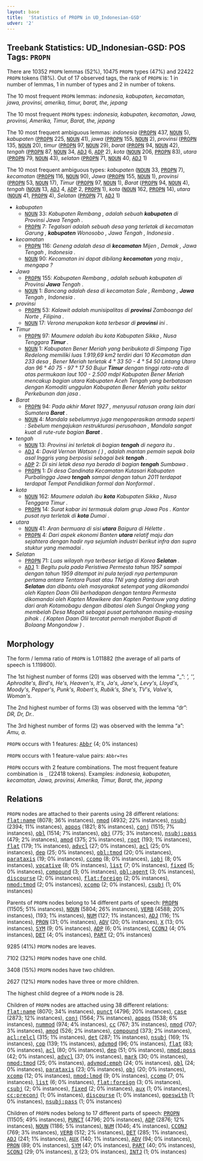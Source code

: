 ```yaml
---
layout: base
title:  'Statistics of PROPN in UD_Indonesian-GSD'
udver: '2'
---
```


## Treebank Statistics: UD_Indonesian-GSD: POS Tags: `PROPN`

There are 10352 `PROPN` lemmas (52%), 10475 `PROPN` types (47%) and 22422 `PROPN` tokens (18%).
Out of 17 observed tags, the rank of `PROPN` is: 1 in number of lemmas, 1 in number of types and 2 in number of tokens.

The 10 most frequent `PROPN` lemmas: <em>indonesia, kabupaten, kecamatan, jawa, provinsi, amerika, timur, barat, the, jepang</em>

The 10 most frequent `PROPN` types:  <em>indonesia, kabupaten, kecamatan, Jawa, provinsi, Amerika, Timur, Barat, the, jepang</em>

The 10 most frequent ambiguous lemmas: <em>indonesia</em> (<tt><a href="id_gsd-pos-PROPN.html">PROPN</a></tt> 437, <tt><a href="id_gsd-pos-NOUN.html">NOUN</a></tt> 5), <em>kabupaten</em> (<tt><a href="id_gsd-pos-PROPN.html">PROPN</a></tt> 225, <tt><a href="id_gsd-pos-NOUN.html">NOUN</a></tt> 41), <em>jawa</em> (<tt><a href="id_gsd-pos-PROPN.html">PROPN</a></tt> 155, <tt><a href="id_gsd-pos-NOUN.html">NOUN</a></tt> 2), <em>provinsi</em> (<tt><a href="id_gsd-pos-PROPN.html">PROPN</a></tt> 135, <tt><a href="id_gsd-pos-NOUN.html">NOUN</a></tt> 20), <em>timur</em> (<tt><a href="id_gsd-pos-PROPN.html">PROPN</a></tt> 97, <tt><a href="id_gsd-pos-NOUN.html">NOUN</a></tt> 29), <em>barat</em> (<tt><a href="id_gsd-pos-PROPN.html">PROPN</a></tt> 94, <tt><a href="id_gsd-pos-NOUN.html">NOUN</a></tt> 42), <em>tengah</em> (<tt><a href="id_gsd-pos-PROPN.html">PROPN</a></tt> 87, <tt><a href="id_gsd-pos-NOUN.html">NOUN</a></tt> 34, <tt><a href="id_gsd-pos-ADJ.html">ADJ</a></tt> 6, <tt><a href="id_gsd-pos-ADP.html">ADP</a></tt> 2), <em>kota</em> (<tt><a href="id_gsd-pos-NOUN.html">NOUN</a></tt> 206, <tt><a href="id_gsd-pos-PROPN.html">PROPN</a></tt> 83), <em>utara</em> (<tt><a href="id_gsd-pos-PROPN.html">PROPN</a></tt> 79, <tt><a href="id_gsd-pos-NOUN.html">NOUN</a></tt> 43), <em>selatan</em> (<tt><a href="id_gsd-pos-PROPN.html">PROPN</a></tt> 71, <tt><a href="id_gsd-pos-NOUN.html">NOUN</a></tt> 40, <tt><a href="id_gsd-pos-ADJ.html">ADJ</a></tt> 1)

The 10 most frequent ambiguous types:  <em>kabupaten</em> (<tt><a href="id_gsd-pos-NOUN.html">NOUN</a></tt> 33, <tt><a href="id_gsd-pos-PROPN.html">PROPN</a></tt> 7), <em>kecamatan</em> (<tt><a href="id_gsd-pos-PROPN.html">PROPN</a></tt> 116, <tt><a href="id_gsd-pos-NOUN.html">NOUN</a></tt> 90), <em>Jawa</em> (<tt><a href="id_gsd-pos-PROPN.html">PROPN</a></tt> 155, <tt><a href="id_gsd-pos-NOUN.html">NOUN</a></tt> 1), <em>provinsi</em> (<tt><a href="id_gsd-pos-PROPN.html">PROPN</a></tt> 53, <tt><a href="id_gsd-pos-NOUN.html">NOUN</a></tt> 17), <em>Timur</em> (<tt><a href="id_gsd-pos-PROPN.html">PROPN</a></tt> 97, <tt><a href="id_gsd-pos-NOUN.html">NOUN</a></tt> 1), <em>Barat</em> (<tt><a href="id_gsd-pos-PROPN.html">PROPN</a></tt> 94, <tt><a href="id_gsd-pos-NOUN.html">NOUN</a></tt> 4), <em>tengah</em> (<tt><a href="id_gsd-pos-NOUN.html">NOUN</a></tt> 13, <tt><a href="id_gsd-pos-ADJ.html">ADJ</a></tt> 4, <tt><a href="id_gsd-pos-ADP.html">ADP</a></tt> 2, <tt><a href="id_gsd-pos-PROPN.html">PROPN</a></tt> 1), <em>kota</em> (<tt><a href="id_gsd-pos-NOUN.html">NOUN</a></tt> 162, <tt><a href="id_gsd-pos-PROPN.html">PROPN</a></tt> 14), <em>utara</em> (<tt><a href="id_gsd-pos-NOUN.html">NOUN</a></tt> 41, <tt><a href="id_gsd-pos-PROPN.html">PROPN</a></tt> 4), <em>Selatan</em> (<tt><a href="id_gsd-pos-PROPN.html">PROPN</a></tt> 71, <tt><a href="id_gsd-pos-ADJ.html">ADJ</a></tt> 1)


* <em>kabupaten</em>
  * <tt><a href="id_gsd-pos-NOUN.html">NOUN</a></tt> 33: <em>Kabupaten Rembang , adalah sebuah <b>kabupaten</b> di Provinsi Jawa Tengah .</em>
  * <tt><a href="id_gsd-pos-PROPN.html">PROPN</a></tt> 7: <em>Tegalsari adalah sebuah desa yang terletak di kecamatan Garung , <b>kabupaten</b> Wonosobo , Jawa Tengah , Indonesia .</em>
* <em>kecamatan</em>
  * <tt><a href="id_gsd-pos-PROPN.html">PROPN</a></tt> 116: <em>Geneng adalah desa di <b>kecamatan</b> Mijen , Demak , Jawa Tengah , Indonesia .</em>
  * <tt><a href="id_gsd-pos-NOUN.html">NOUN</a></tt> 90: <em>Kecamatan ini dapat dibilang <b>kecamatan</b> yang maju , mengapa ?</em>
* <em>Jawa</em>
  * <tt><a href="id_gsd-pos-PROPN.html">PROPN</a></tt> 155: <em>Kabupaten Rembang , adalah sebuah kabupaten di Provinsi <b>Jawa</b> Tengah .</em>
  * <tt><a href="id_gsd-pos-NOUN.html">NOUN</a></tt> 1: <em>Bancang adalah desa di kecamatan Sale , Rembang , <b>Jawa</b> Tengah , Indonesia .</em>
* <em>provinsi</em>
  * <tt><a href="id_gsd-pos-PROPN.html">PROPN</a></tt> 53: <em>Kalawit adalah munisipalitas di <b>provinsi</b> Zamboanga del Norte , Filipina .</em>
  * <tt><a href="id_gsd-pos-NOUN.html">NOUN</a></tt> 17: <em>Verona merupakan kota terbesar di <b>provinsi</b> ini .</em>
* <em>Timur</em>
  * <tt><a href="id_gsd-pos-PROPN.html">PROPN</a></tt> 97: <em>Maumere adalah ibu kota Kabupaten Sikka , Nusa Tenggara <b>Timur</b> .</em>
  * <tt><a href="id_gsd-pos-NOUN.html">NOUN</a></tt> 1: <em>Kabupaten Bener Meriah yang beribukota di Simpang Tiga Redelong memiliki luas 1.919,69 km2 terdiri dari 10 Kecamatan dan 233 desa , Bener Meriah terletak 4 ° 33 50 - 4 ° 54 50 Lintang Utara dan 96 ° 40 75 - 97 ° 17 50 Bujur <b>Timur</b> dengan tinggi rata-rata di atas permukaan laut 100 - 2.500 mdpl Kabupaten Bener Meriah mencakup bagian utara Kabupaten Aceh Tengah yang berbatasan dengan Komoditi unggulan Kabupaten Bener Meriah yaitu sektor Perkebunan dan jasa .</em>
* <em>Barat</em>
  * <tt><a href="id_gsd-pos-PROPN.html">PROPN</a></tt> 94: <em>Pada akhir Maret 1927 , menyusul ratusan orang lain dari Sumatera <b>Barat</b> .</em>
  * <tt><a href="id_gsd-pos-NOUN.html">NOUN</a></tt> 4: <em>Mandala sebelumnya juga mengoperasikan armada seperti : Sebelum mengajukan restrukturasi perusahaan , Mandala sangat kuat di rute-rute bagian <b>Barat</b> .</em>
* <em>tengah</em>
  * <tt><a href="id_gsd-pos-NOUN.html">NOUN</a></tt> 13: <em>Provinsi ini terletak di bagian <b>tengah</b> di negara itu .</em>
  * <tt><a href="id_gsd-pos-ADJ.html">ADJ</a></tt> 4: <em>David Vernon Watson ( ) , adalah mantan pemain sepak bola asal Inggris yang berposisi sebagai bek <b>tengah</b> .</em>
  * <tt><a href="id_gsd-pos-ADP.html">ADP</a></tt> 2: <em>Di sini letak desa nya berada di bagian <b>tengah</b> Sumbawa .</em>
  * <tt><a href="id_gsd-pos-PROPN.html">PROPN</a></tt> 1: <em>Di desa Candinata Kecamatan Kutasari Kabupaten Purbalingga Jawa <b>tengah</b> sampai dengan tahun 2011 terdapat terdapat Tempat Pendidikan formal dan Nonformal .</em>
* <em>kota</em>
  * <tt><a href="id_gsd-pos-NOUN.html">NOUN</a></tt> 162: <em>Maumere adalah ibu <b>kota</b> Kabupaten Sikka , Nusa Tenggara Timur .</em>
  * <tt><a href="id_gsd-pos-PROPN.html">PROPN</a></tt> 14: <em>Surat kabar ini termasuk dalam grup Jawa Pos . Kantor pusat nya terletak di <b>kota</b> Dumai .</em>
* <em>utara</em>
  * <tt><a href="id_gsd-pos-NOUN.html">NOUN</a></tt> 41: <em>Aran bermuara di sisi <b>utara</b> Baigura di Hélette .</em>
  * <tt><a href="id_gsd-pos-PROPN.html">PROPN</a></tt> 4: <em>Dari aspek ekonomi Banten <b>utara</b> relatif maju dan sejahtera dengan hadir nya sejumlah industri berikut infra dan supra stuktur yang memadai .</em>
* <em>Selatan</em>
  * <tt><a href="id_gsd-pos-PROPN.html">PROPN</a></tt> 71: <em>Luas wilayah nya terbesar ketiga di Korea <b>Selatan</b> .</em>
  * <tt><a href="id_gsd-pos-ADJ.html">ADJ</a></tt> 1: <em>Begitu pula pada Peristiwa Permesta tahun 1957 sampai dengan tahun 1959 ditempat ini pula terjadi nya pertempuran pertama antara Tentara Pusat atau TNI yang dating dari arah <b>Selatan</b> dan dibantu oleh masyarakat setempat yang dikomandoi oleh Kapten Daan Olii berhadapan dengan tentara Permesta dikomandoi oleh Kapten Mawikere dan Kapten Pantouw yang dating dari arah Kotamobagu dengan dibatasi oleh Sungai Ongkag yang membelah Desa Mopait sebagai pusat pertahanan masing-masing pihak . ( Kapten Daan Olii tercatat pernah menjabat Bupati di Bolaang Mongondow ) .</em>

## Morphology

The form / lemma ratio of `PROPN` is 1.011882 (the average of all parts of speech is 1.119800).

The 1st highest number of forms (20) was observed with the lemma “_”: <em>', '', Aphrodite's, Bird's, He's, Heaven's, It's, Ja's, Jane's, Levy's, Lloyd's, Moody's, Pepper's, Punk's, Robert's, Rubik's, She's, TV's, Valve's, Woman's</em>.

The 2nd highest number of forms (3) was observed with the lemma “dr”: <em>DR, Dr, Dr.</em>.

The 3rd highest number of forms (2) was observed with the lemma “a”: <em>Amu, a</em>.

`PROPN` occurs with 1 features: <tt><a href="id_gsd-feat-Abbr.html">Abbr</a></tt> (4; 0% instances)

`PROPN` occurs with 1 feature-value pairs: `Abbr=Yes`

`PROPN` occurs with 2 feature combinations.
The most frequent feature combination is `_` (22418 tokens).
Examples: <em>indonesia, kabupaten, kecamatan, Jawa, provinsi, Amerika, Timur, Barat, the, jepang</em>


## Relations

`PROPN` nodes are attached to their parents using 28 different relations: <tt><a href="id_gsd-dep-flat-name.html">flat:name</a></tt> (8078; 36% instances), <tt><a href="id_gsd-dep-nmod.html">nmod</a></tt> (4932; 22% instances), <tt><a href="id_gsd-dep-nsubj.html">nsubj</a></tt> (2394; 11% instances), <tt><a href="id_gsd-dep-appos.html">appos</a></tt> (1821; 8% instances), <tt><a href="id_gsd-dep-conj.html">conj</a></tt> (1515; 7% instances), <tt><a href="id_gsd-dep-obl.html">obl</a></tt> (1514; 7% instances), <tt><a href="id_gsd-dep-obj.html">obj</a></tt> (775; 3% instances), <tt><a href="id_gsd-dep-nsubj-pass.html">nsubj:pass</a></tt> (479; 2% instances), <tt><a href="id_gsd-dep-amod.html">amod</a></tt> (375; 2% instances), <tt><a href="id_gsd-dep-root.html">root</a></tt> (193; 1% instances), <tt><a href="id_gsd-dep-flat.html">flat</a></tt> (179; 1% instances), <tt><a href="id_gsd-dep-advcl.html">advcl</a></tt> (27; 0% instances), <tt><a href="id_gsd-dep-acl.html">acl</a></tt> (25; 0% instances), <tt><a href="id_gsd-dep-dep.html">dep</a></tt> (25; 0% instances), <tt><a href="id_gsd-dep-obl-tmod.html">obl:tmod</a></tt> (20; 0% instances), <tt><a href="id_gsd-dep-parataxis.html">parataxis</a></tt> (19; 0% instances), <tt><a href="id_gsd-dep-ccomp.html">ccomp</a></tt> (8; 0% instances), <tt><a href="id_gsd-dep-iobj.html">iobj</a></tt> (8; 0% instances), <tt><a href="id_gsd-dep-vocative.html">vocative</a></tt> (8; 0% instances), <tt><a href="id_gsd-dep-list.html">list</a></tt> (7; 0% instances), <tt><a href="id_gsd-dep-fixed.html">fixed</a></tt> (5; 0% instances), <tt><a href="id_gsd-dep-compound.html">compound</a></tt> (3; 0% instances), <tt><a href="id_gsd-dep-obl-agent.html">obl:agent</a></tt> (3; 0% instances), <tt><a href="id_gsd-dep-discourse.html">discourse</a></tt> (2; 0% instances), <tt><a href="id_gsd-dep-flat-foreign.html">flat:foreign</a></tt> (2; 0% instances), <tt><a href="id_gsd-dep-nmod-tmod.html">nmod:tmod</a></tt> (2; 0% instances), <tt><a href="id_gsd-dep-xcomp.html">xcomp</a></tt> (2; 0% instances), <tt><a href="id_gsd-dep-csubj.html">csubj</a></tt> (1; 0% instances)

Parents of `PROPN` nodes belong to 14 different parts of speech: <tt><a href="id_gsd-pos-PROPN.html">PROPN</a></tt> (11505; 51% instances), <tt><a href="id_gsd-pos-NOUN.html">NOUN</a></tt> (5804; 26% instances), <tt><a href="id_gsd-pos-VERB.html">VERB</a></tt> (4588; 20% instances),  (193; 1% instances), <tt><a href="id_gsd-pos-NUM.html">NUM</a></tt> (127; 1% instances), <tt><a href="id_gsd-pos-ADJ.html">ADJ</a></tt> (116; 1% instances), <tt><a href="id_gsd-pos-PRON.html">PRON</a></tt> (31; 0% instances), <tt><a href="id_gsd-pos-ADV.html">ADV</a></tt> (20; 0% instances), <tt><a href="id_gsd-pos-X.html">X</a></tt> (13; 0% instances), <tt><a href="id_gsd-pos-SYM.html">SYM</a></tt> (9; 0% instances), <tt><a href="id_gsd-pos-ADP.html">ADP</a></tt> (6; 0% instances), <tt><a href="id_gsd-pos-CCONJ.html">CCONJ</a></tt> (4; 0% instances), <tt><a href="id_gsd-pos-DET.html">DET</a></tt> (4; 0% instances), <tt><a href="id_gsd-pos-PART.html">PART</a></tt> (2; 0% instances)

9285 (41%) `PROPN` nodes are leaves.

7102 (32%) `PROPN` nodes have one child.

3408 (15%) `PROPN` nodes have two children.

2627 (12%) `PROPN` nodes have three or more children.

The highest child degree of a `PROPN` node is 28.

Children of `PROPN` nodes are attached using 38 different relations: <tt><a href="id_gsd-dep-flat-name.html">flat:name</a></tt> (8070; 34% instances), <tt><a href="id_gsd-dep-punct.html">punct</a></tt> (4796; 20% instances), <tt><a href="id_gsd-dep-case.html">case</a></tt> (2873; 12% instances), <tt><a href="id_gsd-dep-conj.html">conj</a></tt> (1564; 7% instances), <tt><a href="id_gsd-dep-appos.html">appos</a></tt> (1538; 6% instances), <tt><a href="id_gsd-dep-nummod.html">nummod</a></tt> (974; 4% instances), <tt><a href="id_gsd-dep-cc.html">cc</a></tt> (767; 3% instances), <tt><a href="id_gsd-dep-nmod.html">nmod</a></tt> (707; 3% instances), <tt><a href="id_gsd-dep-amod.html">amod</a></tt> (526; 2% instances), <tt><a href="id_gsd-dep-compound.html">compound</a></tt> (373; 2% instances), <tt><a href="id_gsd-dep-acl-relcl.html">acl:relcl</a></tt> (315; 1% instances), <tt><a href="id_gsd-dep-det.html">det</a></tt> (287; 1% instances), <tt><a href="id_gsd-dep-nsubj.html">nsubj</a></tt> (169; 1% instances), <tt><a href="id_gsd-dep-cop.html">cop</a></tt> (139; 1% instances), <tt><a href="id_gsd-dep-advmod.html">advmod</a></tt> (96; 0% instances), <tt><a href="id_gsd-dep-flat.html">flat</a></tt> (83; 0% instances), <tt><a href="id_gsd-dep-acl.html">acl</a></tt> (80; 0% instances), <tt><a href="id_gsd-dep-dep.html">dep</a></tt> (51; 0% instances), <tt><a href="id_gsd-dep-nmod-poss.html">nmod:poss</a></tt> (42; 0% instances), <tt><a href="id_gsd-dep-advcl.html">advcl</a></tt> (37; 0% instances), <tt><a href="id_gsd-dep-mark.html">mark</a></tt> (30; 0% instances), <tt><a href="id_gsd-dep-nmod-tmod.html">nmod:tmod</a></tt> (25; 0% instances), <tt><a href="id_gsd-dep-advmod-emph.html">advmod:emph</a></tt> (24; 0% instances), <tt><a href="id_gsd-dep-obl.html">obl</a></tt> (24; 0% instances), <tt><a href="id_gsd-dep-parataxis.html">parataxis</a></tt> (23; 0% instances), <tt><a href="id_gsd-dep-obj.html">obj</a></tt> (20; 0% instances), <tt><a href="id_gsd-dep-xcomp.html">xcomp</a></tt> (12; 0% instances), <tt><a href="id_gsd-dep-nmod-lmod.html">nmod:lmod</a></tt> (9; 0% instances), <tt><a href="id_gsd-dep-ccomp.html">ccomp</a></tt> (7; 0% instances), <tt><a href="id_gsd-dep-list.html">list</a></tt> (6; 0% instances), <tt><a href="id_gsd-dep-flat-foreign.html">flat:foreign</a></tt> (3; 0% instances), <tt><a href="id_gsd-dep-csubj.html">csubj</a></tt> (2; 0% instances), <tt><a href="id_gsd-dep-fixed.html">fixed</a></tt> (2; 0% instances), <tt><a href="id_gsd-dep-aux.html">aux</a></tt> (1; 0% instances), <tt><a href="id_gsd-dep-cc-preconj.html">cc:preconj</a></tt> (1; 0% instances), <tt><a href="id_gsd-dep-discourse.html">discourse</a></tt> (1; 0% instances), <tt><a href="id_gsd-dep-goeswith.html">goeswith</a></tt> (1; 0% instances), <tt><a href="id_gsd-dep-nsubj-pass.html">nsubj:pass</a></tt> (1; 0% instances)

Children of `PROPN` nodes belong to 17 different parts of speech: <tt><a href="id_gsd-pos-PROPN.html">PROPN</a></tt> (11505; 49% instances), <tt><a href="id_gsd-pos-PUNCT.html">PUNCT</a></tt> (4796; 20% instances), <tt><a href="id_gsd-pos-ADP.html">ADP</a></tt> (2876; 12% instances), <tt><a href="id_gsd-pos-NOUN.html">NOUN</a></tt> (1186; 5% instances), <tt><a href="id_gsd-pos-NUM.html">NUM</a></tt> (1046; 4% instances), <tt><a href="id_gsd-pos-CCONJ.html">CCONJ</a></tt> (769; 3% instances), <tt><a href="id_gsd-pos-VERB.html">VERB</a></tt> (512; 2% instances), <tt><a href="id_gsd-pos-DET.html">DET</a></tt> (285; 1% instances), <tt><a href="id_gsd-pos-ADJ.html">ADJ</a></tt> (241; 1% instances), <tt><a href="id_gsd-pos-AUX.html">AUX</a></tt> (140; 1% instances), <tt><a href="id_gsd-pos-ADV.html">ADV</a></tt> (94; 0% instances), <tt><a href="id_gsd-pos-PRON.html">PRON</a></tt> (89; 0% instances), <tt><a href="id_gsd-pos-SYM.html">SYM</a></tt> (47; 0% instances), <tt><a href="id_gsd-pos-PART.html">PART</a></tt> (40; 0% instances), <tt><a href="id_gsd-pos-SCONJ.html">SCONJ</a></tt> (29; 0% instances), <tt><a href="id_gsd-pos-X.html">X</a></tt> (23; 0% instances), <tt><a href="id_gsd-pos-INTJ.html">INTJ</a></tt> (1; 0% instances)

